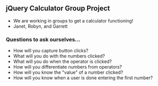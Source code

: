 ## jQuery Calculator Group Project
* We are working in groups to get a calculator functioning!
* Janet, Robyn, and Garrett
### Questions to ask ourselves...

* How will you capture button clicks?
* What will you do with the numbers clicked?
* What will you do when the operator is clicked?
* How will you differentiate numbers from operators?
* How will you know the "value" of a number clicked?
* How will you know when a user is done entering the first number?